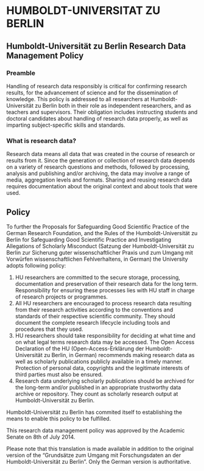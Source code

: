 # HUMBOLDT-UNIVERSITAT ZU BERLIN  

## Humboldt-Universität zu Berlin Research Data Management Policy  

### Preamble  

Handling of research data responsibly is critical for confirming research results, for the advancement of science and for the dissemination of knowledge. This policy is addressed to all researchers at Humboldt-Universität zu Berlin both in their role as independent researchers, and as teachers and supervisors. Their obligation includes instructing students and doctoral candidates about handling of research data properly, as well as imparting subject-specific skills and standards.  

### What is research data?  

Research data means all data that was created in the course of research or results from it. Since the generation or collection of research data depends on a variety of research questions and methods, followed by processing, analysis and publishing and/or archiving, the data may involve a range of media, aggregation levels and formats. Sharing and reusing research data requires documentation about the original context and about tools that were used.  

## Policy  

To further the Proposals for Safeguarding Good Scientific Practice of the German Research Foundation, and the Rules of the Humboldt-Universität zu Berlin for Safeguarding Good Scientific Practice and Investigating Allegations of Scholarly Misconduct (Satzung der Humboldt-Universität zu Berlin zur Sicherung guter wissenschaftlicher Praxis und zum Umgang mit Vorwürfen wissenschaftlichen Fehlverhaltens, in German) the University adopts following policy:  

1. HU researchers are committed to the secure storage, processing, documentation and preservation of their research data for the long term. Responsibility for ensuring these processes lies with HU staff in charge of research projects or programmes.   
2. All HU researchers are encouraged to process research data resulting from their research activities according to the conventions and standards of their respective scientific community. They should document the complete research lifecycle including tools and procedures that they used.   
3. HU researchers should take responsibility for deciding at what time and on what legal terms research data may be accessed. The Open Access Declaration of the HU (Open-Access-Erklärung der Humboldt-Universität zu Berlin, in German) recommends making research data as well as scholarly publications publicly available in a timely manner. Protection of personal data, copyrights and the legitimate interests of third parties must also be ensured.   
4. Research data underlying scholarly publications should be archived for the long-term and/or published in an appropriate trustworthy data archive or repository. They count as scholarly research output at Humboldt-Universität zu Berlin.  

Humboldt-Universität zu Berlin has commited itself to establishing the means to enable this policy to be fulfilled.  

This research data management policy was approved by the Academic Senate on 8th of July 2014.  

Please note that this translation is made available in addition to the original version of the “Grundsätze zum Umgang mit Forschungsdaten an der Humboldt-Universität zu Berlin”. Only the German version is authoritative.  